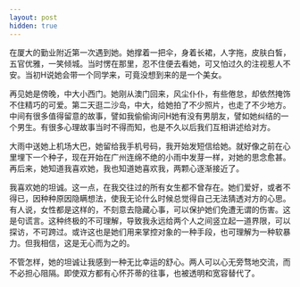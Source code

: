 ```yaml
---
layout: post
hidden: true
---
```

在厦大的勤业附近第一次遇到她。她撑着一把伞，身着长裙，人字拖，皮肤白皙，五官优雅，一笑倾城。当时愣在那里，忍不住便去看她，可又怕过久的注视惹人不安。当初H说她会带一个同学来，可竟没想到来的是一个美女。

再见她是傍晚，中大小西门。她刚从澳门回来，风尘仆仆，有些倦怠，却依然掩饰不住精巧的可爱。第二天逛二沙岛，中大，给她拍了不少照片，也走了不少地方。中间有很多值得留意的故事，譬如我偷偷询问H她有没有男朋友，譬如她纠结的一个男生。有很多心理故事当时不得而知，也是不久以后我们互相讲述给对方。

大雨中送她上机场大巴，她留给我手机号码，我开始发短信给她。就好像之前在心里埋下一个种子，现在开始在广州连绵不绝的小雨中发芽一样，对她的思念愈甚。再后来，她知道我喜欢她，我也知道她喜欢我，两颗心逐渐接近了。

我喜欢她的坦诚。这一点，在我交往过的所有女生都不曾存在。她们爱好，或者不得已，因种种原因隐瞒想法，使我无论什么时候总觉得自己无法猜透对方的心思。有人说，女性都是这样的，不刻意去隐藏心事，可以保护她们免遭无谓的伤害。这是句谎言。这种终极的不可理解，导致我永远给两个人之间竖立起一道界限，可以探访，不可跨过。或许这也是她们用来掌控对象的一种手段，也可理解为一种软暴力。但我相信，这是无心而为之的。

不管怎样，她的坦诚让我感到一种无比幸运的舒心。两人可以心无旁骛地交流，而不必担心阻隔。即使双方都有心怀芥蒂的往事，也被透明和宽容替代了。